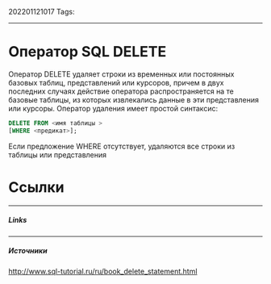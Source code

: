 202201121017
Tags:
___
# Оператор SQL DELETE

Оператор DELETE удаляет строки из временных или постоянных базовых таблиц, представлений или курсоров, причем в двух последних случаях действие оператора распространяется на те базовые таблицы, из которых извлекались данные в эти представления или курсоры. Оператор удаления имеет простой синтаксис:

```SQL
DELETE FROM <имя таблицы >
[WHERE <предикат>];
```

Если предложение WHERE отсутствует, удаляются все строки из таблицы или представления

# Ссылки
___
##### Links


---
##### Источники
http://www.sql-tutorial.ru/ru/book_delete_statement.html